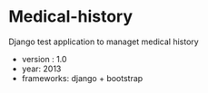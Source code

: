 Medical-history 
===============

Django test application to managet medical history 

* version : 1.0
* year: 2013
* frameworks: django + bootstrap
